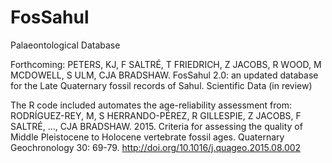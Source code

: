 # FosSahul
Palaeontological Database

Forthcoming: PETERS, KJ, F SALTRÉ, T FRIEDRICH, Z JACOBS, R WOOD, M MCDOWELL, S ULM, CJA BRADSHAW. FosSahul 2.0: an updated database for the Late Quaternary fossil records of Sahul. Scientific Data (in review)

The R code included automates the age-reliability assessment from: RODRÍGUEZ-REY, M, S HERRANDO-PÉREZ, R GILLESPIE, Z JACOBS, F SALTRÉ, ..., CJA BRADSHAW. 2015. Criteria for assessing the quality of Middle Pleistocene to Holocene vertebrate fossil ages. Quaternary Geochronology 30: 69-79. http://doi.org/10.1016/j.quageo.2015.08.002

